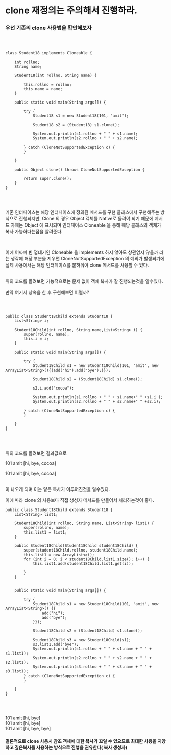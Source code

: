 

# clone 재정의는 주의해서 진행하라.

### 우선  기존의 clone 사용법을 확인해보자
<br>

```

class Student18 implements Cloneable {

    int rollno;
    String name;

    Student18(int rollno, String name) {

        this.rollno = rollno;
        this.name = name;
    }

    public static void main(String args[]) {

        try {
            Student18 s1 = new Student18(101, "amit");

            Student18 s2 = (Student18) s1.clone();

            System.out.println(s1.rollno + " " + s1.name);
            System.out.println(s2.rollno + " " + s2.name);

        } catch (CloneNotSupportedException c) {
        }

    }

    public Object clone() throws CloneNotSupportedException {

        return super.clone();
    }
} 


```

<br>

기존 인터페이스는 해당 인터페이스에 정의된 메서드를 구현 클래스에서 구현해주는 방식으로 진행되지만,
Clone 의 경우 Object 객체를 Native로 돌려야 되기 때문에 메서드 자체는 Object 에 표시되며 인터페이스 Cloneable 을 통해 해당 클래스의 객체가
복사 가능하다는점을 알려준다.

<br>

 이에 어짜피 빈 껍데기인 Cloneable 을 implements 하지 않아도 상관없지 않을까 라는 생각에 해당 부분을 지우면
CloneNotSupportedException 의 예외가 발생되기에 실제 사용에서는 해당 인터페이스를 붙혀줘야 clone 메서드를 사용할 수 있다.

<br>
위의 코드를 돌려보면 기능적으로는 문제 없이 객체 복사가 잘 진행되는것을 알수있다.

만약 여기서 상속을 한 후 구현해보면 어떨까?

<br>


```

public class Student18Child extends Student18 {
    List<String> i;

    Student18Child(int rollno, String name,List<String> i) {
        super(rollno, name);
        this.i = i;
    }

    public static void main(String args[]) {

        try {
            Student18Child s1 = new Student18Child(101, "amit", new ArrayList<String>(){{add("hi");add("bye");}});

            Student18Child s2 = (Student18Child) s1.clone();

            s2.i.add("cocoa");

            System.out.println(s1.rollno + " " + s1.name+" " +s1.i );
            System.out.println(s2.rollno + " " + s2.name+" " +s2.i);

        } catch (CloneNotSupportedException c) {
        }

    }
}


```
<br>

위의 코드를 돌려보면 결과값으로
<br>

101 amit [hi, bye, cocoa]
<br>

101 amit [hi, bye, cocoa]

<br>
이 나오게 되며 이는 얕은 복사가 이루어진것을 알수있다.

이에 따라 clone 의 사용보다 직접 생성자 메서드를 만들어서 처리하는것이 좋다.


```
public class Student18Child extends Student18 {
    List<String> list1;

    Student18Child(int rollno, String name, List<String> list1) {
        super(rollno, name);
        this.list1 = list1;
    }

    public Student18Child(Student18Child student18Child) {
        super(student18Child.rollno, student18Child.name);
        this.list1 = new ArrayList<>();
        for (int i = 0; i < student18Child.list1.size(); i++) {
            this.list1.add(student18Child.list1.get(i));

        }
    }


    public static void main(String args[]) {

        try {
            Student18Child s1 = new Student18Child(101, "amit", new ArrayList<String>() {{
                add("hi");
                add("bye");
            }});

            Student18Child s2 = (Student18Child) s1.clone();

            Student18Child s3 = new Student18Child(s1);
            s3.list1.add("bye");
            System.out.println(s1.rollno + " " + s1.name + " " + s1.list1);
            System.out.println(s2.rollno + " " + s2.name + " " + s2.list1);
            System.out.println(s3.rollno + " " + s3.name + " " + s3.list1);
        } catch (CloneNotSupportedException c) {
        }

    }
}



```

<br>
101 amit [hi, bye]
<br>
101 amit [hi, bye]
<br>
101 amit [hi, bye, bye]
<br>


#### 결론적으로 clone 사용시 참조 객체에 대한 복사가 꼬일 수 있으므로 최대한 사용을 지양하고 깊은복사를 사용하는 방식으로 진햏을 권유한다( 복사 생성자)